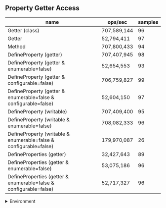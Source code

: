 ## Property Getter Access

|name|ops/sec|samples|
|-|-|-|
|Getter (class)|707,589,144|96|
|Getter|52,794,411|97|
|Method|707,800,433|94|
|DefineProperty (getter)|707,407,945|98|
|DefineProperty (getter & enumerable=false)|52,654,553|93|
|DefineProperty (getter & configurable=false)|706,759,827|99|
|DefineProperty (getter & enumerable=false & configurable=false)|52,604,150|97|
|DefineProperty (writable)|707,409,400|95|
|DefineProperty (writable & enumerable=false)|708,082,333|96|
|DefineProperty (writable & enumerable=false & configurable=false)|179,970,087|26|
|DefineProperties (getter)|32,427,643|89|
|DefineProperties (getter & enumerable=false)|53,075,186|96|
|DefineProperties (getter & enumerable=false & configurable=false)|52,717,327|96|


<details>
<summary>Environment</summary>

* __Machine:__ linux x64 | 2 vCPUs | 6.8GB Mem
* __Run:__ Tue Oct 24 2023 17:18:13 GMT+0000 (Coordinated Universal Time)
</details>

<!--
{"environment":{"platform":"linux","arch":"x64","cpus":2,"totalMemory":6.7597503662109375},"benchmarks":[{"name":"Getter (class)","opsSec":707589143.8695506,"samples":9},{"name":"Getter","opsSec":52794411.179088816,"samples":8},{"name":"Method","opsSec":707800432.7745126,"samples":6},{"name":"DefineProperty (getter)","opsSec":707407944.7180982,"samples":6},{"name":"DefineProperty (getter & enumerable=false)","opsSec":52654552.54530432,"samples":5},{"name":"DefineProperty (getter & configurable=false)","opsSec":706759827.3194871,"samples":9},{"name":"DefineProperty (getter & enumerable=false & configurable=false)","opsSec":52604149.60261449,"samples":7},{"name":"DefineProperty (writable)","opsSec":707409400.1726266,"samples":6},{"name":"DefineProperty (writable & enumerable=false)","opsSec":708082333.1216109,"samples":9},{"name":"DefineProperty (writable & enumerable=false & configurable=false)","opsSec":179970087.38117823,"samples":6},{"name":"DefineProperties (getter)","opsSec":32427643.165990204,"samples":6},{"name":"DefineProperties (getter & enumerable=false)","opsSec":53075186.37127027,"samples":5},{"name":"DefineProperties (getter & enumerable=false & configurable=false)","opsSec":52717327.16830748,"samples":9}]}-->
